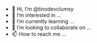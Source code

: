 - 👋 Hi, I’m @tinodevclumsy
- 👀 I’m interested in ...
- 🌱 I’m currently learning ...
- 💞️ I’m looking to collaborate on ...
- 📫 How to reach me ...

<!---
tinodevclumsy/tinodevclumsy is a ✨ special ✨ repository because its `README.md` (this file) appears on your GitHub profile.
You can click the Preview link to take a look at your changes.
--->
